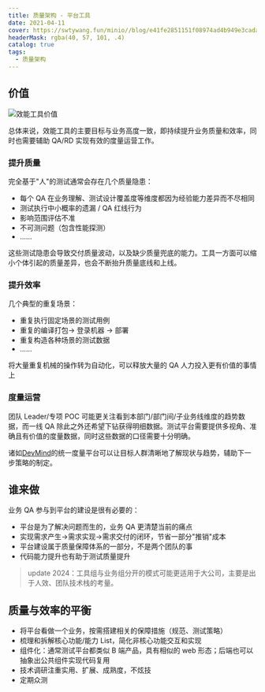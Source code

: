 ```yaml
---
title: 质量架构 - 平台工具
date: 2021-04-11
cover: https://swtywang.fun/minio//blog/e41fe2851151f08974ad4b949e3cada5.png
headerMask: rgba(40, 57, 101, .4)
catalog: true
tags:
  - 质量架构
---
```


## 价值

![效能工具价值](https://swtywang.fun/minio//blog/e41fe2851151f08974ad4b949e3cada5.png)

总体来说，效能工具的主要目标与业务高度一致，即持续提升业务质量和效率，同时也需要辅助 QA/RD 实现有效的度量运营工作。

### 提升质量

完全基于"人"的测试通常会存在几个质量隐患：

- 每个 QA 在业务理解、测试设计覆盖度等维度都因为经验能力差异而不尽相同
- 测试执行中小概率的遗漏 / QA 红线行为
- 影响范围评估不准
- 不可测问题（包含性能探测）
- ......

这些测试隐患会导致交付质量波动，以及缺少质量兜底的能力。工具一方面可以缩小个体引起的质量差异，也会不断抬升质量底线和上线。

### 提升效率

几个典型的重复场景：

- 重复执行固定场景的测试用例
- 重复的编译打包-> 登录机器 -> 部署
- 重复构造各种场景的测试数据
- ......

将大量重复机械的操作转为自动化，可以释放大量的 QA 人力投入更有价值的事情上

### 度量运营

团队 Leader/专项 POC 可能更关注看到本部门/部门间/子业务线维度的趋势数据，而一线 QA 除此之外还希望下钻获得明细数据。测试平台需要提供多视角、准确且有价值的度量数据，同时这些数据的口径需要十分明确。

诸如[DevMind](https://cloud.tencent.com/developer/article/2326165)的统一度量平台可以让目标人群清晰地了解现状与趋势，辅助下一步策略的制定。

## 谁来做

业务 QA 参与到平台的建设是很有必要的：

- 平台是为了解决问题而生的，业务 QA 更清楚当前的痛点
- 实现需求产生->需求实现->需求交付的闭环，节省一部分"推销"成本
- 平台建设属于质量保障体系的一部分，不是两个团队的事
- 代码能力提升也有助于测试质量提升

> update 2024：工具组与业务组分开的模式可能更适用于大公司，主要是出于人效、团队技术栈的考量。

## 质量与效率的平衡

- 将平台看做一个业务，按需搭建相关的保障措施（规范、测试策略）
- 梳理和拆解核心功能/能力 List，简化非核心功能交互和实现
- 组件化：通常测试平台都类似 B 端产品，具有相似的 web 形态；后端也可以抽象出公共组件实现代码复用
- 技术调研注重实用、扩展、成熟度，不炫技
- 定期众测
